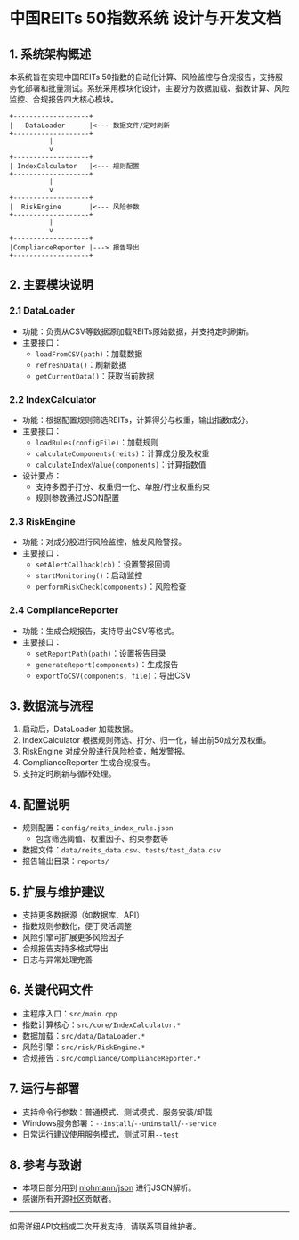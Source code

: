 # 中国REITs 50指数系统 设计与开发文档

## 1. 系统架构概述

本系统旨在实现中国REITs 50指数的自动化计算、风险监控与合规报告，支持服务化部署和批量测试。系统采用模块化设计，主要分为数据加载、指数计算、风险监控、合规报告四大核心模块。

```
+-------------------+
|   DataLoader      |<--- 数据文件/定时刷新
+-------------------+
          |
          v
+-------------------+
| IndexCalculator   |<--- 规则配置
+-------------------+
          |
          v
+-------------------+
|  RiskEngine       |<--- 风险参数
+-------------------+
          |
          v
+-------------------+
|ComplianceReporter |---> 报告导出
+-------------------+
```

## 2. 主要模块说明

### 2.1 DataLoader
- 功能：负责从CSV等数据源加载REITs原始数据，并支持定时刷新。
- 主要接口：
  - `loadFromCSV(path)`：加载数据
  - `refreshData()`：刷新数据
  - `getCurrentData()`：获取当前数据

### 2.2 IndexCalculator
- 功能：根据配置规则筛选REITs，计算得分与权重，输出指数成分。
- 主要接口：
  - `loadRules(configFile)`：加载规则
  - `calculateComponents(reits)`：计算成分股及权重
  - `calculateIndexValue(components)`：计算指数值
- 设计要点：
  - 支持多因子打分、权重归一化、单股/行业权重约束
  - 规则参数通过JSON配置

### 2.3 RiskEngine
- 功能：对成分股进行风险监控，触发风险警报。
- 主要接口：
  - `setAlertCallback(cb)`：设置警报回调
  - `startMonitoring()`：启动监控
  - `performRiskCheck(components)`：风险检查

### 2.4 ComplianceReporter
- 功能：生成合规报告，支持导出CSV等格式。
- 主要接口：
  - `setReportPath(path)`：设置报告目录
  - `generateReport(components)`：生成报告
  - `exportToCSV(components, file)`：导出CSV

## 3. 数据流与流程

1. 启动后，DataLoader 加载数据。
2. IndexCalculator 根据规则筛选、打分、归一化，输出前50成分及权重。
3. RiskEngine 对成分股进行风险检查，触发警报。
4. ComplianceReporter 生成合规报告。
5. 支持定时刷新与循环处理。

## 4. 配置说明

- 规则配置：`config/reits_index_rule.json`
  - 包含筛选阈值、权重因子、约束参数等
- 数据文件：`data/reits_data.csv`、`tests/test_data.csv`
- 报告输出目录：`reports/`

## 5. 扩展与维护建议

- 支持更多数据源（如数据库、API）
- 指数规则参数化，便于灵活调整
- 风险引擎可扩展更多风险因子
- 合规报告支持多格式导出
- 日志与异常处理完善

## 6. 关键代码文件

- 主程序入口：`src/main.cpp`
- 指数计算核心：`src/core/IndexCalculator.*`
- 数据加载：`src/data/DataLoader.*`
- 风险引擎：`src/risk/RiskEngine.*`
- 合规报告：`src/compliance/ComplianceReporter.*`

## 7. 运行与部署

- 支持命令行参数：普通模式、测试模式、服务安装/卸载
- Windows服务部署：`--install`/`--uninstall`/`--service`
- 日常运行建议使用服务模式，测试可用`--test`

## 8. 参考与致谢

- 本项目部分用到 [nlohmann/json](https://github.com/nlohmann/json) 进行JSON解析。
- 感谢所有开源社区贡献者。

---
如需详细API文档或二次开发支持，请联系项目维护者。
